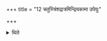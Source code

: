 +++
title = "12 चतुस्त्रिंशद्रात्रमिन्द्रियकामा उपेयुः"

+++

<details><summary>थिते</summary>

12. (The performes) desirous of obtaining sense-power, should perform the thirty-four-day-sacrificial-session.  
</details>
